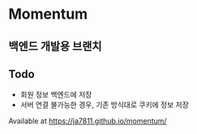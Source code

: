# Momentum
## 백엔드 개발용 브랜치

## Todo
- 회원 정보 백엔드에 저장
- 서버 연결 불가능한 경우, 기존 방식대로 쿠키에 정보 저장

Available at 
https://ja7811.github.io/momentum/


